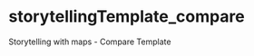 storytellingTemplate_compare
============================

Storytelling with maps - Compare Template